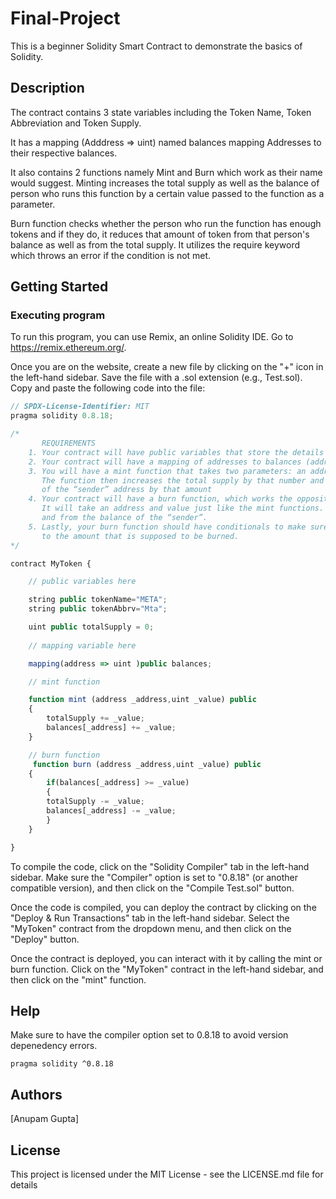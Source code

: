 # Final-Project

This is a beginner Solidity Smart Contract to demonstrate the basics of Solidity. 

## Description

The contract contains 3 state variables including the Token Name, Token Abbreviation and Token Supply. 

It has a mapping (Adddress => uint) named balances mapping Addresses to their respective balances. 

It also contains 2 functions namely Mint and Burn which work as their name would suggest. Minting increases the total supply as well as the balance of person who runs this function by a certain value passed to the function as a parameter. 

Burn function checks whether the person who run the function has enough tokens and if they do, it reduces that amount of token from that person's balance as well as from the total supply. It utilizes the require keyword which throws an error if the condition is not met.


## Getting Started

### Executing program

To run this program, you can use Remix, an online Solidity IDE. Go to https://remix.ethereum.org/.

Once you are on the website, create a new file by clicking on the "+" icon in the left-hand sidebar. Save the file with a .sol extension (e.g., Test.sol). Copy and paste the following code into the file:

```javascript
// SPDX-License-Identifier: MIT
pragma solidity 0.8.18;

/*
       REQUIREMENTS
    1. Your contract will have public variables that store the details about your coin (Token Name, Token Abbrv., Total Supply)
    2. Your contract will have a mapping of addresses to balances (address => uint)
    3. You will have a mint function that takes two parameters: an address and a value. 
       The function then increases the total supply by that number and increases the balance 
       of the “sender” address by that amount
    4. Your contract will have a burn function, which works the opposite of the mint function, as it will destroy tokens. 
       It will take an address and value just like the mint functions. It will then deduct the value from the total supply 
       and from the balance of the “sender”.
    5. Lastly, your burn function should have conditionals to make sure the balance of "sender" is greater than or equal 
       to the amount that is supposed to be burned.
*/

contract MyToken {

    // public variables here

    string public tokenName="META";
    string public tokenAbbrv="Mta";

    uint public totalSupply = 0;
    
    // mapping variable here

    mapping(address => uint )public balances;

    // mint function

    function mint (address _address,uint _value) public 
    {
        totalSupply += _value;
        balances[_address] += _value;
    }

    // burn function
     function burn (address _address,uint _value) public 
    {
        if(balances[_address] >= _value)
        {
        totalSupply -= _value;
        balances[_address] -= _value;
        }
    }

}
```

To compile the code, click on the "Solidity Compiler" tab in the left-hand sidebar. Make sure the "Compiler" option is set to "0.8.18" (or another compatible version), and then click on the "Compile Test.sol" button.

Once the code is compiled, you can deploy the contract by clicking on the "Deploy & Run Transactions" tab in the left-hand sidebar. Select the "MyToken" contract from the dropdown menu, and then click on the "Deploy" button.

Once the contract is deployed, you can interact with it by calling the mint or burn function. Click on the "MyToken" contract in the left-hand sidebar, and then click on the "mint" function. 

## Help

Make sure to have the compiler option set to 0.8.18 to avoid version depenedency errors. 
```
pragma solidity ^0.8.18
```

## Authors

  
[Anupam Gupta]


## License

This project is licensed under the MIT License - see the LICENSE.md file for details
